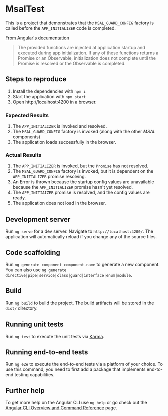 # MsalTest

This is a project that demonstrates that the `MSAL_GUARD_CONFIG` factory is called before the `APP_INITIALIZER` code is completed.

[From Angular's documentation](https://angular.io/api/core/APP_INITIALIZER)
> The provided functions are injected at application startup and executed during app initialization. If any of these functions returns a Promise or an Observable, initialization does not complete until the Promise is resolved or the Observable is completed.


## Steps to reproduce
1. Install the dependencies with `npm i`
2. Start the application with `npm start`
3. Open http://localhost:4200 in a browser.

### Expected Results
1. The `APP_INITIALIZER` is invoked and resolved.
2. The `MSAL_GUARD_CONFIG` factory is invoked (along with the other *MSAL* components)
3. The application loads successfully in the browser.

### Actual Results
1. The `APP_INITIALIZER` is invoked, but the `Promise` has not resolved.
2. The `MSAL_GUARD_CONFIG` factory is invoked, but it is dependent on the `APP_INITIALIZER` promise resolving.
3. An Error is thrown because the startup config values are unavailable because the `APP_INITIALIZER` promise hasn't yet resolved.
4. The `APP_INITIAIZER` promise is resolved, and the config values are ready.
5. The application does not load in the browser.


## Development server

Run `ng serve` for a dev server. Navigate to `http://localhost:4200/`. The application will automatically reload if you change any of the source files.

## Code scaffolding

Run `ng generate component component-name` to generate a new component. You can also use `ng generate directive|pipe|service|class|guard|interface|enum|module`.

## Build

Run `ng build` to build the project. The build artifacts will be stored in the `dist/` directory.

## Running unit tests

Run `ng test` to execute the unit tests via [Karma](https://karma-runner.github.io).

## Running end-to-end tests

Run `ng e2e` to execute the end-to-end tests via a platform of your choice. To use this command, you need to first add a package that implements end-to-end testing capabilities.

## Further help

To get more help on the Angular CLI use `ng help` or go check out the [Angular CLI Overview and Command Reference](https://angular.io/cli) page.
